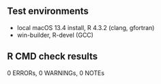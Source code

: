 ## Test environments
* local macOS 13.4 install, R 4.3.2 (clang, gfortran)
* win-builder, R-devel (GCC)

## R CMD check results

0 ERRORs, 0 WARNINGs, 0 NOTEs
